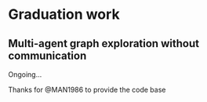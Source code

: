 # Graduation work
## Multi-agent graph exploration without communication

Ongoing...

Thanks for @MAN1986 to provide the code base 

